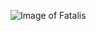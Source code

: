 ![Image of Fatalis](https://static.wikia.nocookie.net/monsterhunter/images/1/1c/MHWI-Fatalis_Render_001.png/revision/latest?cb=20200828181257)
